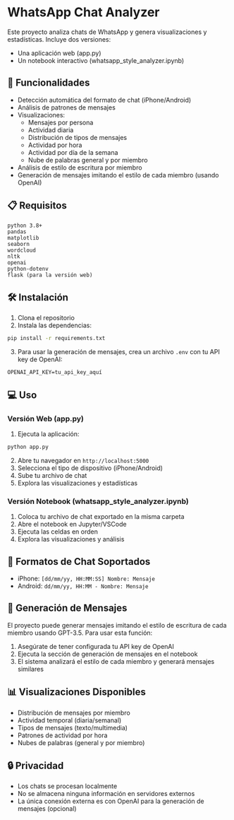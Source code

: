 # WhatsApp Chat Analyzer

Este proyecto analiza chats de WhatsApp y genera visualizaciones y estadísticas. Incluye dos versiones:
- Una aplicación web (app.py)
- Un notebook interactivo (whatsapp_style_analyzer.ipynb)

## 🚀 Funcionalidades

- Detección automática del formato de chat (iPhone/Android)
- Análisis de patrones de mensajes
- Visualizaciones:
  - Mensajes por persona
  - Actividad diaria
  - Distribución de tipos de mensajes
  - Actividad por hora
  - Actividad por día de la semana
  - Nube de palabras general y por miembro
- Análisis de estilo de escritura por miembro
- Generación de mensajes imitando el estilo de cada miembro (usando OpenAI)

## 📋 Requisitos

```
python 3.8+
pandas
matplotlib
seaborn
wordcloud
nltk
openai
python-dotenv
flask (para la versión web)
```

## 🛠️ Instalación

1. Clona el repositorio
2. Instala las dependencias:
```bash
pip install -r requirements.txt
```
3. Para usar la generación de mensajes, crea un archivo `.env` con tu API key de OpenAI:
```
OPENAI_API_KEY=tu_api_key_aquí
```

## 💻 Uso

### Versión Web (app.py)
1. Ejecuta la aplicación:
```bash
python app.py
```
2. Abre tu navegador en `http://localhost:5000`
3. Selecciona el tipo de dispositivo (iPhone/Android)
4. Sube tu archivo de chat
5. Explora las visualizaciones y estadísticas

### Versión Notebook (whatsapp_style_analyzer.ipynb)
1. Coloca tu archivo de chat exportado en la misma carpeta
2. Abre el notebook en Jupyter/VSCode
3. Ejecuta las celdas en orden
4. Explora las visualizaciones y análisis

## 📱 Formatos de Chat Soportados

- iPhone: `[dd/mm/yy, HH:MM:SS] Nombre: Mensaje`
- Android: `dd/mm/yy, HH:MM - Nombre: Mensaje`

## 🤖 Generación de Mensajes

El proyecto puede generar mensajes imitando el estilo de escritura de cada miembro usando GPT-3.5. Para usar esta función:
1. Asegúrate de tener configurada tu API key de OpenAI
2. Ejecuta la sección de generación de mensajes en el notebook
3. El sistema analizará el estilo de cada miembro y generará mensajes similares

## 📊 Visualizaciones Disponibles

- Distribución de mensajes por miembro
- Actividad temporal (diaria/semanal)
- Tipos de mensajes (texto/multimedia)
- Patrones de actividad por hora
- Nubes de palabras (general y por miembro)

## 🔒 Privacidad

- Los chats se procesan localmente
- No se almacena ninguna información en servidores externos
- La única conexión externa es con OpenAI para la generación de mensajes (opcional) 